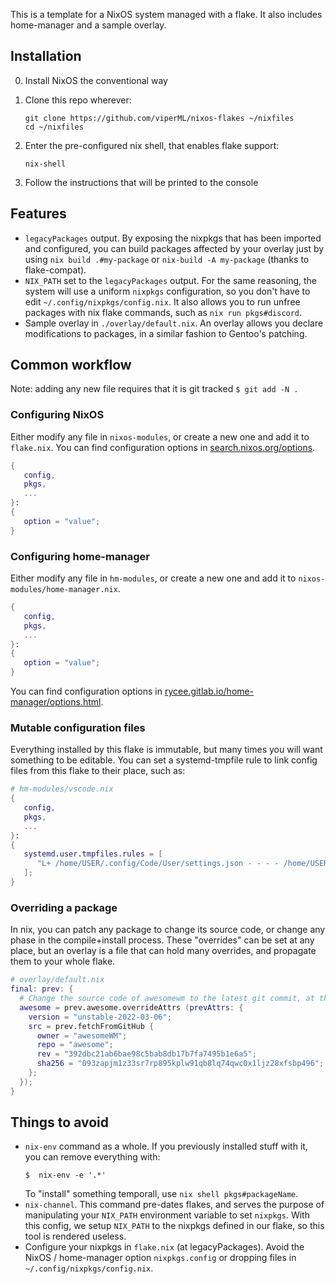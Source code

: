 This is a template for a NixOS system managed with a flake. It also includes home-manager and a sample overlay.

## Installation

0. Install NixOS the conventional way

1. Clone this repo wherever:
   ```console
   git clone https://github.com/viperML/nixos-flakes ~/nixfiles
   cd ~/nixfiles
   ```

2. Enter the pre-configured nix shell, that enables flake support:
   ```console
   nix-shell
   ```

3. Follow the instructions that will be printed to the console

## Features

- `legacyPackages` output. By exposing the nixpkgs that has been imported and configured, you can build
  packages affected by your overlay just by using `nix build .#my-package` or `nix-build -A my-package` (thanks to flake-compat).
- `NIX_PATH` set to the `legacyPackages` output. For the same reasoning, the system will use a uniform `nixpkgs`       configuration, so you don't have to edit `~/.config/nixpkgs/config.nix`. It also allows you to run unfree packages with nix flake commands, such as `nix run pkgs#discord`.
- Sample overlay in `./overlay/default.nix`. An overlay allows you declare modifications to packages, in a similar fashion to Gentoo's patching.

## Common workflow

Note: adding any new file requires that it is git tracked `$ git add -N .`

### Configuring NixOS

Either modify any file in `nixos-modules`, or create a new one and add it to `flake.nix`.
You can find configuration options in [search.nixos.org/options](https://search.nixos.org/options?).

```nix
{
   config,
   pkgs,
   ...
}:
{
   option = "value";
}
```

### Configuring home-manager

Either modify any file in `hm-modules`, or create a new one and add it to `nixos-modules/home-manager.nix`.

```nix
{
   config,
   pkgs,
   ...
}:
{
   option = "value";
}
```

You can find configuration options in [rycee.gitlab.io/home-manager/options.html](https://rycee.gitlab.io/home-manager/options.html).

### Mutable configuration files

Everything installed by this flake is immutable, but many times you will want something to be editable. You can set a systemd-tmpfile rule to link config files from this flake to their place, such as:

```nix
# hm-modules/vscode.nix
{
   config,
   pkgs,
   ...
}:
{
   systemd.user.tmpfiles.rules = [
      "L+ /home/USER/.config/Code/User/settings.json - - - - /home/USER/nixfiles/config/vscode/settings.json"
   ];
}
```

### Overriding a package

In nix, you can patch any package to change its source code, or change any phase in the compile+install process.
These "overrides" can be set at any place, but an overlay is a file that can hold many overrides, and propagate them to
your whole flake.

```nix
# overlay/default.nix
final: prev: {
  # Change the source code of awesomewm to the latest git commit, at the time of writing
  awesome = prev.awesome.overrideAttrs (prevAttrs: {
    version = "unstable-2022-03-06";
    src = prev.fetchFromGitHub {
      owner = "awesomeWM";
      repo = "awesome";
      rev = "392dbc21ab6bae98c5bab8db17b7fa7495b1e6a5";
      sha256 = "093zapjm1z33sr7rp895kplw91qb8lq74qwc0x1ljz28xfsbp496";
    };
  });
}
```

## Things to avoid

- `nix-env` command as a whole. If you previously installed stuff with it, you can remove everything with:
  ```console
  $  nix-env -e '.*'
  ```
  To "install" something temporall, use `nix shell pkgs#packageName`.
- `nix-channel`. This command pre-dates flakes, and serves the purpose of manipulating your `NIX_PATH` environment variable to set `nixpkgs`. With this config, we setup `NIX_PATH` to the nixpkgs defined in our flake, so this tool is rendered useless.
- Configure your nixpkgs in `flake.nix` (at legacyPackages). Avoid the NixOS / home-manager option `nixpkgs.config` or dropping files in `~/.config/nixpkgs/config.nix`.
